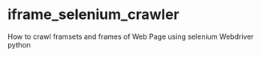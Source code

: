 # iframe_selenium_crawler
How to crawl framsets and frames of Web Page using selenium Webdriver python
